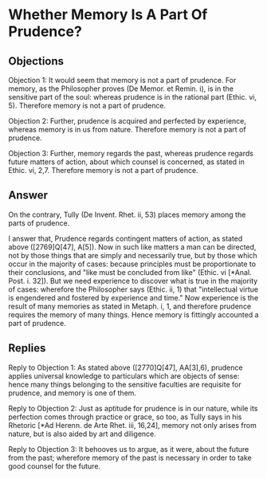 # Whether Memory Is A Part Of Prudence?

## Objections

Objection 1: It would seem that memory is not a part of prudence. For memory, as the Philosopher proves (De Memor. et Remin. i), is in the sensitive part of the soul: whereas prudence is in the rational part (Ethic. vi, 5). Therefore memory is not a part of prudence.

Objection 2: Further, prudence is acquired and perfected by experience, whereas memory is in us from nature. Therefore memory is not a part of prudence.

Objection 3: Further, memory regards the past, whereas prudence regards future matters of action, about which counsel is concerned, as stated in Ethic. vi, 2,7. Therefore memory is not a part of prudence.

## Answer

On the contrary, Tully (De Invent. Rhet. ii, 53) places memory among the parts of prudence.

I answer that, Prudence regards contingent matters of action, as stated above ([2769]Q[47], A[5]). Now in such like matters a man can be directed, not by those things that are simply and necessarily true, but by those which occur in the majority of cases: because principles must be proportionate to their conclusions, and "like must be concluded from like" (Ethic. vi [*Anal. Post. i. 32]). But we need experience to discover what is true in the majority of cases: wherefore the Philosopher says (Ethic. ii, 1) that "intellectual virtue is engendered and fostered by experience and time." Now experience is the result of many memories as stated in Metaph. i, 1, and therefore prudence requires the memory of many things. Hence memory is fittingly accounted a part of prudence.

## Replies

Reply to Objection 1: As stated above ([2770]Q[47], AA[3],6), prudence applies universal knowledge to particulars which are objects of sense: hence many things belonging to the sensitive faculties are requisite for prudence, and memory is one of them.

Reply to Objection 2: Just as aptitude for prudence is in our nature, while its perfection comes through practice or grace, so too, as Tully says in his Rhetoric [*Ad Herenn. de Arte Rhet. iii, 16,24], memory not only arises from nature, but is also aided by art and diligence.

Reply to Objection 3: It behooves us to argue, as it were, about the future from the past; wherefore memory of the past is necessary in order to take good counsel for the future.